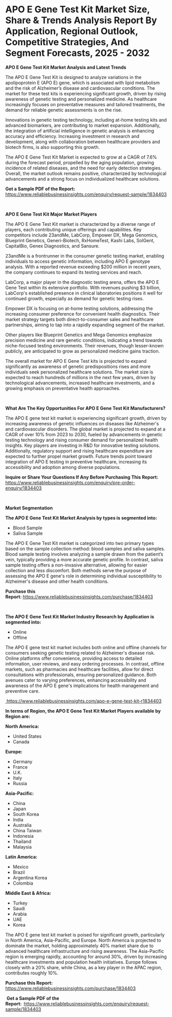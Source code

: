 <p><h1>APO E Gene Test Kit Market Size, Share & Trends Analysis Report By Application, Regional Outlook, Competitive Strategies, And Segment Forecasts, 2025 - 2032</h1></p><p><strong>APO E Gene Test Kit Market Analysis and Latest Trends</strong></p>
<p><p>The APO E Gene Test Kit is designed to analyze variations in the apolipoprotein E (APO E) gene, which is associated with lipid metabolism and the risk of Alzheimer’s disease and cardiovascular conditions. The market for these test kits is experiencing significant growth, driven by rising awareness of genetic testing and personalized medicine. As healthcare increasingly focuses on preventative measures and tailored treatments, the demand for reliable genetic assessments is on the rise.</p><p>Innovations in genetic testing technology, including at-home testing kits and advanced biomarkers, are contributing to market expansion. Additionally, the integration of artificial intelligence in genetic analysis is enhancing accuracy and efficiency. Increasing investment in research and development, along with collaboration between healthcare providers and biotech firms, is also supporting this growth.</p><p>The APO E Gene Test Kit Market is expected to grow at a CAGR of 7.6% during the forecast period, propelled by the aging population, growing incidence of related diseases, and the need for early detection strategies. Overall, the market outlook remains positive, characterized by technological advancements and a strong focus on individualized healthcare solutions.</p></p>
<p><strong>Get a Sample PDF of the Report:&nbsp;</strong> <a href="https://www.reliablebusinessinsights.com/enquiry/request-sample/1834403?utm_campaign=2721&utm_medium=2&utm_source=Github&utm_content=ia&utm_term=14042025&utm_id=apo-e-gene-test-kit">https://www.reliablebusinessinsights.com/enquiry/request-sample/1834403</a></p>
<p>&nbsp;</p>
<p><strong>APO E Gene Test Kit Major Market Players</strong></p>
<p><p>The APO E Gene Test Kit market is characterized by a diverse range of players, each contributing unique offerings and capabilities. Key competitors include 23andMe, LabCorp, Empower DX, Mega Genomics, Blueprint Genetics, Generi-Biotech, RxHomeTest, Kashi Labs, SolGent, CapitalBio, Genex Diagnostics, and Sansure. </p><p>23andMe is a frontrunner in the consumer genetic testing market, enabling individuals to access genetic information, including APO E genotype analysis. With a reported revenue exceeding $200 million in recent years, the company continues to expand its testing services and reach.</p><p>LabCorp, a major player in the diagnostic testing arena, offers the APO E Gene Test within its extensive portfolio. With revenues pushing $3 billion, LabCorp's established presence in clinical laboratories positions it well for continued growth, especially as demand for genetic testing rises.</p><p>Empower DX is focusing on at-home testing solutions, addressing the increasing consumer preference for convenient health diagnostics. Their market strategy targets both direct-to-consumer sales and healthcare partnerships, aiming to tap into a rapidly expanding segment of the market.</p><p>Other players like Blueprint Genetics and Mega Genomics emphasize precision medicine and rare genetic conditions, indicating a trend towards niche-focused testing environments. Their revenues, though lesser-known publicly, are anticipated to grow as personalized medicine gains traction.</p><p>The overall market for APO E Gene Test kits is projected to expand significantly as awareness of genetic predispositions rises and more individuals seek personalized healthcare solutions. The market size is expected to reach hundreds of millions in the next few years, driven by technological advancements, increased healthcare investments, and a growing emphasis on preventative health approaches.</p></p>
<p>&nbsp;</p>
<p><strong>What Are The Key Opportunities For APO E Gene Test Kit Manufacturers?</strong></p>
<p><p>The APO E gene test kit market is experiencing significant growth, driven by increasing awareness of genetic influences on diseases like Alzheimer's and cardiovascular disorders. The global market is projected to expand at a CAGR of over 10% from 2023 to 2030, fueled by advancements in genetic testing technology and rising consumer demand for personalized health insights. Key players are investing in R&D for innovative testing solutions. Additionally, regulatory support and rising healthcare expenditure are expected to further propel market growth. Future trends point toward integration of APO E testing in preventive healthcare, increasing its accessibility and adoption among diverse populations.</p></p>
<p><strong>Inquire or Share Your Questions If Any Before Purchasing This Report:</strong> <a href="https://www.reliablebusinessinsights.com/enquiry/pre-order-enquiry/1834403?utm_campaign=2721&utm_medium=2&utm_source=Github&utm_content=ia&utm_term=14042025&utm_id=apo-e-gene-test-kit">https://www.reliablebusinessinsights.com/enquiry/pre-order-enquiry/1834403</a></p>
<p>&nbsp;</p>
<p><strong>Market Segmentation</strong></p>
<p><strong>The APO E Gene Test Kit Market Analysis by types is segmented into:</strong></p>
<p><ul><li>Blood Sample</li><li>Saliva Sample</li></ul></p>
<p><p>The APO E Gene Test Kit market is categorized into two primary types based on the sample collection method: blood samples and saliva samples. Blood sample testing involves analyzing a sample drawn from the patient’s vein, typically providing a more accurate genetic profile. In contrast, saliva sample testing offers a non-invasive alternative, allowing for easier collection and less discomfort. Both methods serve the purpose of assessing the APO E gene's role in determining individual susceptibility to Alzheimer's disease and other health conditions.</p></p>
<p><strong>Purchase this Report:&nbsp;</strong><a href="https://www.reliablebusinessinsights.com/purchase/1834403?utm_campaign=2721&utm_medium=2&utm_source=Github&utm_content=ia&utm_term=14042025&utm_id=apo-e-gene-test-kit">https://www.reliablebusinessinsights.com/purchase/1834403</a></p>
<p>&nbsp;</p>
<p><strong>The APO E Gene Test Kit Market Industry Research by Application is segmented into:</strong></p>
<p><ul><li>Online</li><li>Offline</li></ul></p>
<p><p>The APO E gene test kit market includes both online and offline channels for consumers seeking genetic testing related to Alzheimer's disease risk. Online platforms offer convenience, providing access to detailed information, user reviews, and easy ordering processes. In contrast, offline markets, such as pharmacies and healthcare facilities, allow for direct consultations with professionals, ensuring personalized guidance. Both avenues cater to varying preferences, enhancing accessibility and awareness of the APO E gene's implications for health management and preventive care.</p></p>
<p><a href="https://www.reliablebusinessinsights.com/apo-e-gene-test-kit-r1834403?utm_campaign=2721&utm_medium=2&utm_source=Github&utm_content=ia&utm_term=14042025&utm_id=apo-e-gene-test-kit">&nbsp;https://www.reliablebusinessinsights.com/apo-e-gene-test-kit-r1834403</a></p>
<p><strong>In terms of Region, the APO E Gene Test Kit Market Players available by Region are:</strong></p>
<p>
    <p> <strong> North America: </strong>
        <ul>
            <li>United States</li>
            <li>Canada</li>
        </ul>
        </p> 
    <p> <strong> Europe: </strong>
        <ul>
            <li>Germany</li>
            <li>France</li>
            <li>U.K.</li>
            <li>Italy</li>
            <li>Russia</li>
        </ul>
        </p> 
    <p> <strong> Asia-Pacific: </strong>
        <ul>
            <li>China</li>
            <li>Japan</li>
            <li>South Korea</li>
            <li>India</li>
            <li>Australia</li>
            <li>China Taiwan</li>
            <li>Indonesia</li>
            <li>Thailand</li>
            <li>Malaysia</li>
        </ul>
        </p> 
    <p> <strong> Latin America: </strong>
        <ul>
            <li>Mexico</li>
            <li>Brazil</li>
            <li>Argentina Korea</li>
            <li>Colombia</li>
        </ul>
        </p> 
    <p> <strong> Middle East & Africa: </strong>
        <ul>
            <li>Turkey</li>
            <li>Saudi</li>
            <li>Arabia</li>
            <li>UAE</li>
            <li>Korea</li>
        </ul>
    </p>
    </p>
<p><p>The APO E gene test kit market is poised for significant growth, particularly in North America, Asia-Pacific, and Europe. North America is projected to dominate the market, holding approximately 40% market share due to advanced healthcare infrastructure and rising awareness. The Asia-Pacific region is emerging rapidly, accounting for around 30%, driven by increasing healthcare investments and population health initiatives. Europe follows closely with a 20% share, while China, as a key player in the APAC region, contributes roughly 10%.</p></p>
<p><strong>Purchase this Report: </strong><a href="https://www.reliablebusinessinsights.com/purchase/1834403?utm_campaign=2721&utm_medium=2&utm_source=Github&utm_content=ia&utm_term=14042025&utm_id=apo-e-gene-test-kit">https://www.reliablebusinessinsights.com/purchase/1834403</a></p>
<p>&nbsp;<strong>Get a Sample PDF of the Report:&nbsp;&nbsp;</strong><a href="https://www.reliablebusinessinsights.com/enquiry/request-sample/1834403?utm_campaign=2721&utm_medium=2&utm_source=Github&utm_content=ia&utm_term=14042025&utm_id=apo-e-gene-test-kit">https://www.reliablebusinessinsights.com/enquiry/request-sample/1834403</a></p>
<p><strong></strong></p>
<p><p></p><p></p><p></p></p>